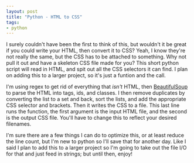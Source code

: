 ```yaml
--- 
layout: post 
title: "Python - HTML to CSS"
tags:
- python
---
```


I surely couldn't have been the first to think of this, but wouldn't it be great if you could write your HTML, 
then convert it to CSS? Yeah, I know they're not really the same, but the CSS has to be attached to something. 
Why not pull it out and have a skeleton CSS file made for you? This short python script will read in HTML, and 
spit out all the CSS selectors it can find. I plan on adding this to a larger project, so it's just a funtion and the call.

<script src="https://gist.github.com/1118350.js"> </script>

I'm using regex to get rid of everything that _isn't_ HTML, then [BeautifulSoup](http://www.crummy.com/software/BeautifulSoup/) to parse the HTML into tags, ids, and classes. 
I then remove duplicates by converting the list to a set and back, sort the lists, and add the appropriate CSS selector and brackets. 
Then it writes the CSS to a file. This last line runs the function, the first argument is the input HTML file, and the second is the 
output CSS file. You'll have to change this to reflect your desired filenames.

I'm sure there are a few things I can do to optimize this, or at least reduce the line count, but I'm new to python 
so I'll save that for another day. Like I said I plan to add this to a larger project so I'm going to take out the 
file I/O for that and just feed in strings; but until then, enjoy!
